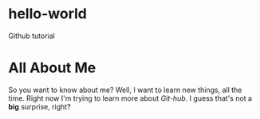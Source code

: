 # hello-world
Github tutorial
<h1>All About Me</h1>
<p>So you want to know about me? Well, I want to learn new things, all the time. Right now I'm trying to learn more about <i>Git-hub</i>. I guess that's not a <strong>big</strong> surprise, right?
